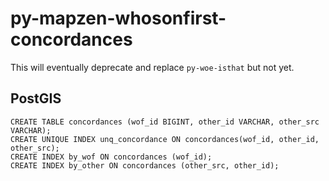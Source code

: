 # py-mapzen-whosonfirst-concordances

This will eventually deprecate and replace `py-woe-isthat` but not yet.

## PostGIS

```
CREATE TABLE concordances (wof_id BIGINT, other_id VARCHAR, other_src VARCHAR);
CREATE UNIQUE INDEX unq_concordance ON concordances(wof_id, other_id, other_src);
CREATE INDEX by_wof ON concordances (wof_id);
CREATE INDEX by_other ON concordances (other_src, other_id);
```
